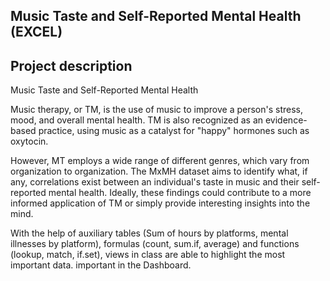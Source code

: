 ## Music Taste and Self-Reported Mental Health (EXCEL)

## Project description
Music Taste and Self-Reported Mental Health

Music therapy, or TM, is the use of music to improve a person's stress, mood, and overall mental health. TM is also recognized as an evidence-based practice, using music as a catalyst for "happy" hormones such as oxytocin.

However, MT employs a wide range of different genres, which vary from organization to organization.
The MxMH dataset aims to identify what, if any, correlations exist between an individual's taste in music and their self-reported mental health. Ideally, these findings could contribute to a more informed application of TM or simply provide interesting insights into the mind.

With the help of auxiliary tables (Sum of hours by platforms, mental illnesses by platform), formulas (count, sum.if, average) and functions (lookup, match, if.set), views in class are able to highlight the most important data. important in the Dashboard.
